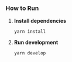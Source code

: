 ### How to Run

1.  **Install dependencies**

    ```shell
    yarn install
    ```

2.  **Run development**

    ```shell
    yarn develop
    ```

